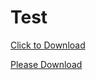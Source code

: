# Test  
<a href="https://raw.githubusercontent.com/scottd3v/JumpCloudX/master/Command%20Library/Windows/WindowsUpdates.ps1" download>Click to Download</a>

<a href="https://raw.githubusercontent.com/scottd3v/JumpCloudX/master/Command%20Library/Windows/WindowsUpdates.ps1" download="WindowsUpdates.ps1">Please Download</a>

